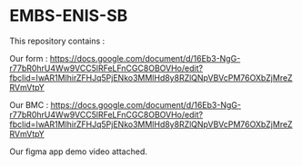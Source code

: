 # EMBS-ENIS-SB
This repository contains : 

Our form : https://docs.google.com/document/d/16Eb3-NgG-r77bR0hrU4Ww9VCC5lRFeLFnCGC8OBOVHo/edit?fbclid=IwAR1MlhirZFHJq5PjENko3MMlHd8y8RZlQNpVBVcPM76OXbZjMreZRVmVtpY

Our BMC : https://docs.google.com/document/d/16Eb3-NgG-r77bR0hrU4Ww9VCC5lRFeLFnCGC8OBOVHo/edit?fbclid=IwAR1MlhirZFHJq5PjENko3MMlHd8y8RZlQNpVBVcPM76OXbZjMreZRVmVtpY

Our figma app demo video attached.

